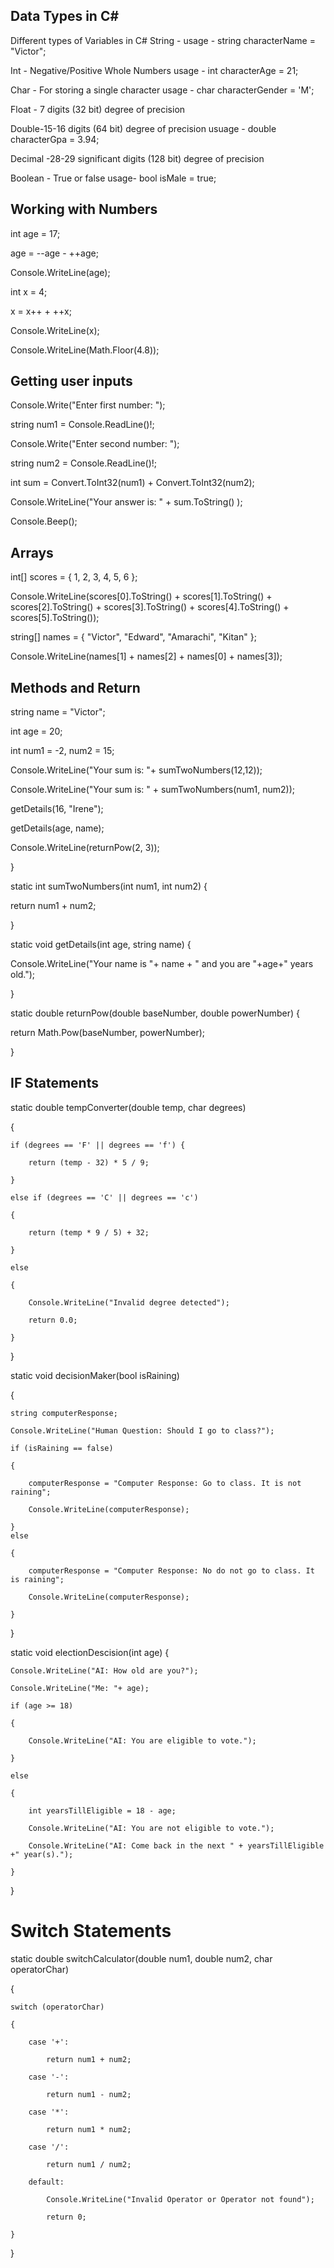 ## Data Types in C#
Different types of Variables in C#
String - 
usage - string characterName = "Victor";

Int - Negative/Positive Whole Numbers
usage - int characterAge = 21;

Char - For storing a single character
usage - char characterGender = 'M';

Float - 7 digits (32 bit) degree of precision

Double-15-16 digits (64 bit) degree of precision
usuage - double characterGpa = 3.94;

Decimal -28-29 significant digits (128 bit) degree of precision

Boolean - True or false
usage- bool isMale = true;

## Working with Numbers
int age = 17;

age = --age - ++age;

Console.WriteLine(age);

int x = 4;

x = x++ + ++x;

Console.WriteLine(x);

Console.WriteLine(Math.Floor(4.8));

## Getting user inputs
Console.Write("Enter first number: ");

string num1 = Console.ReadLine()!;

Console.Write("Enter second number: ");

string num2 = Console.ReadLine()!;

int sum = Convert.ToInt32(num1) + Convert.ToInt32(num2);

Console.WriteLine("Your answer is: " + sum.ToString() );

Console.Beep();

## Arrays
int[] scores = { 1, 2, 3, 4, 5, 6 };

Console.WriteLine(scores[0].ToString() + scores[1].ToString() + scores[2].ToString() + scores[3].ToString() + scores[4].ToString() + scores[5].ToString());

string[] names = { "Victor", "Edward", "Amarachi", "Kitan" };

Console.WriteLine(names[1] + names[2] + names[0] + names[3]);

## Methods and Return
string name = "Victor";

int age = 20;

int num1 = -2, num2 = 15;

Console.WriteLine("Your sum is: "+ sumTwoNumbers(12,12));

Console.WriteLine("Your sum is: " + sumTwoNumbers(num1, num2));

getDetails(16, "Irene");

getDetails(age, name);

Console.WriteLine(returnPow(2, 3));

}

static int sumTwoNumbers(int num1, int num2)
{

return num1 + num2;

}

static void getDetails(int age, string name)
{

Console.WriteLine("Your name is "+ name +  " and you are "+age+" years old.");

}

static double returnPow(double baseNumber, double powerNumber)
{

return Math.Pow(baseNumber, powerNumber);

}

## IF Statements
static double tempConverter(double temp, char degrees)

{

    if (degrees == 'F' || degrees == 'f') {

        return (temp - 32) * 5 / 9;

    }

    else if (degrees == 'C' || degrees == 'c')

    {

        return (temp * 9 / 5) + 32;

    }

    else

    {

        Console.WriteLine("Invalid degree detected");

        return 0.0;

    }

}

static void decisionMaker(bool isRaining)

{

    string computerResponse;

    Console.WriteLine("Human Question: Should I go to class?");

    if (isRaining == false)

    {

        computerResponse = "Computer Response: Go to class. It is not raining";

        Console.WriteLine(computerResponse);

    }
    else

    {

        computerResponse = "Computer Response: No do not go to class. It is raining";

        Console.WriteLine(computerResponse);

    }

}

static void electionDescision(int age) {

    Console.WriteLine("AI: How old are you?");

    Console.WriteLine("Me: "+ age);

    if (age >= 18)

    {

        Console.WriteLine("AI: You are eligible to vote.");

    }

    else

    {

        int yearsTillEligible = 18 - age;

        Console.WriteLine("AI: You are not eligible to vote.");

        Console.WriteLine("AI: Come back in the next " + yearsTillEligible +" year(s).");

    }

}

# Switch Statements
static double switchCalculator(double num1, double num2, char operatorChar)

{

    switch (operatorChar)

    {

        case '+':

            return num1 + num2;

        case '-':

            return num1 - num2;

        case '*':

            return num1 * num2;

        case '/':

            return num1 / num2;

        default:

            Console.WriteLine("Invalid Operator or Operator not found");

            return 0;

    }

}